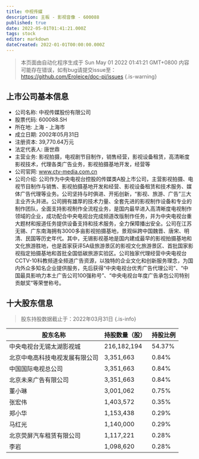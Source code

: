 ```yaml
---
title: 中视传媒
description: 主板 - 影视音像 - 600088
published: true
date: 2022-05-01T01:41:21.000Z
tags: stock
editor: markdown
dateCreated: 2022-01-01T00:00:00.000Z
---
```


> 本页面由自动化程序生成于 Sun May 01 2022 01:41:21 GMT+0800
> 内容可能存在错误，如有bug请提交issue至：https://github.com/Eroleice/doc-pi/issues
{.is-warning}

## 上市公司基本信息
- 公司名称: 中视传媒股份有限公司
- 股票代码: 600088.SH
- 所在地: 上海 - 上海市
- 成立日期: 2002年05月31日
- 注册资本: 39,770.64万元
- 法定代表人: 唐世鼎
- 主营业务: 影视拍摄，电视剧节目制作，销售经营，影视设备租赁，高清晰度影视技术，代理各类广告业务，影视拍摄基地开发，经营等
- 公司官网: www.ctv-media.com.cn
- 公司介绍: 公司作为中央电视台控股的传媒类A股上市公司，主营影视拍摄、电视节目制作与销售、影视拍摄基地开发和经营、影视设备租赁和技术服务、媒体广告代理等业务。公司坚持与时俱进、开拓创新，“影视、旅游、广告”三大主业齐头并进。公司拥有雄厚的技术力量、全套先进的影视制作设备和专业的制作团队，全面支持影视制作全流程业务，是国内最早进入高清晰度电视制作领域的企业，成功配合中央电视台完成频道改版制作任务，并为中央电视台重大题材和报道任务提供设备支持和技术服务，全力保障播出安全。公司在江苏无锡、广东南海拥有3000多亩影视拍摄基地，景观纵跨中国魏晋、唐宋、明清、民国等历史年代。其中，无锡影视基地是国内建成最早的影视拍摄基地和文化旅游胜地，也是首家获评5A级旅游景区的影视文化旅游景区、首批国家影视指定拍摄基地和首批全国低碳旅游实验区。公司独家代理经营中央电视台CCTV-10科教频道全频道广告资源，以独特的企业文化和创新服务理念，为国内外众多知名企业提供服务，先后获得“中央电视台优秀广告代理公司”、“中国最具影响力本土广告公司100强称号”、“中央电视台年度广告承包公司特别贡献奖”等荣誉称号。


## 十大股东信息
> 股东持股数据截止于：2022年03月31日
{.is-info}

| 股东名称 | 持股数量（股） | 持股比例 |
| --- | --- | --- |
| 中央电视台无锡太湖影视城 | 216,182,194 | 54.37% |
| 北京中电高科技电视发展有限公司 | 3,351,663 | 0.84% |
| 中国国际电视总公司 | 3,351,663 | 0.84% |
| 北京未来广告有限公司 | 3,351,663 | 0.84% |
| 董小琳 | 3,001,062 | 0.75% |
| 张宏伟 | 1,403,572 | 0.35% |
| 郑小华 | 1,153,438 | 0.29% |
| 马红光 | 1,140,000 | 0.29% |
| 北京荧屏汽车租赁有限公司 | 1,117,221 | 0.28% |
| 李岩 | 1,098,620 | 0.28% |




